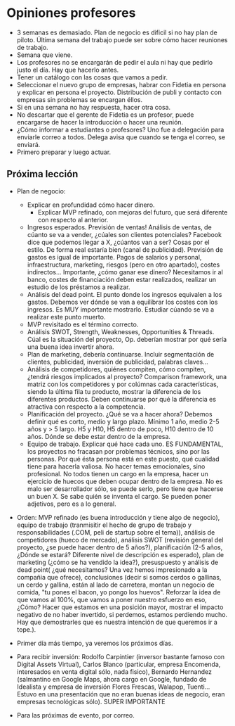 # Opiniones profesores
- 3 semanas es demasiado. Plan de negocio es dificil si no hay plan de piloto. Última semana del trabajo puede ser sobre cómo hacer reuniones de trabajo.
- Semana que viene. 
- Los profesores no se encargarán de pedir el aula ni hay que pedirlo justo el día. Hay que hacerlo antes.
- Tener un catálogo con las cosas que vamos a pedir.
- Seleccionar el nuevo grupo de empresas, habrar con Fidetia en persona y explicar en persona el proyecto. Distribución de publi y contacto con empresas sin problemas se encargan éllos.
- Si en una semana no hay respuesta, hacer otra cosa.
- No descartar que el gerente de Fidetia es un profesor, puede encargarse de hacer la introducción o hacer una reunión.
- ¿Cómo informar a estudiantes o profesores? Uno fue a delegación para enviarle correo a todos. Delega avisa que cuando se tenga el correo, se enviará.
- Primero preparar y luego actuar. 


## Próxima lección
- Plan de negocio:
  - Explicar en profundidad cómo hacer dinero. 
    - Explicar MVP refinado, con mejoras del futuro, que será diferente con respecto al anterior.
  - Ingresos esperados. Previsión de ventas! Análisis de ventas, de cúanto se va a vender, ¿cúales son clientes potenciales? Facebook dice que podemos llegar a X, ¿cúantos van a ser? Cosas por el estilo. De forma real estaría bien (canal de publicidad). Previsión de gastos es igual de importante. Pagos de salarios y personal, infraestructura, marketing, riesgos (pero en otro apartado), costes indirectos... Importante, ¿cómo ganar ese dinero? Necesitamos ir al banco, costes de financiación deben estar realizados, realizar un estudio de los préstamos a realizar.
  - Análisis del dead point. El punto donde los ingresos equivalen a los gastos. Debemos ver dónde se van a equilibrar los costes con los ingresos. Es MUY importante mostrarlo. Estudiar cúando se va a realizar este punto muerto.
  - MVP revisitado es el término correcto.
  - Análisis SWOT, Strength, Weaknesses, Opportunities & Threads. Cúal es la situación del proyecto, Op. deberían mostrar por qué sería una buena idea invertir ahora.
  - Plan de marketing, debería continuarse. Incluir segmentación de clientes, publicidad, inversión de publicidad, palabras claves...
  - Análisis de competidores, quiénes compiten, cómo compiten, ¿tendrá riesgos implicados al proyecto? Comparison framework, una matriz con los competidores y por colúmnas cada características, siendo la última fila tu producto, mostrar la diferencia de los diferentes  productos. Deben continuarse por qué la diferencia es atractiva con respecto a la competencia.
  - Planificación del proyecto. ¿Qué se va a hacer ahora? Debemos definir qué es corto, medio y largo plazo. Mínimo 1 año, medio 2-5 años y > 5 largo. H5 y H10, H5 dentro de poco, H10 dentro de 10 años. Dónde se debe estar dentro de la empresa.
  - Equipo de trabajo. Explicar qué hace cada uno. ES FUNDAMENTAL, los proyectos no fracasan por problemas técnicos, sino por las personas. Por qué ésta persona está en este puesto, qué cualidad tiene para hacerla valiosa. No hacer temas emocionales, sino profesional. No todos tienen un cargo en la empresa, hacer un ejercicio de huecos que deben ocupar dentro de la empresa. No es malo ser desarrollador sólo, se puede serlo, pero tiene que hacerse un buen X. Se sabe quién se inventa el cargo. Se pueden poner adjetivos, pero es a lo general.
- Orden: MVP refinado (es buena introducción y tiene algo de negocio), equipo de trabajo (tranmisitir el hecho de grupo de trabajo y responsabilidades (.COM, peli de startup sobre el tema)), análisis de competidores (hueco de mercado), análisis SWOT (revisión general del proyecto, ¿se puede hacer dentro de 5 años?), planificación (2-5 años, ¿Dónde se estará? Diferente nivel de descripción es esperado), plan de marketing (¿cómo se ha vendido la idea?), presuspuesto y análisis de dead point( ¿qué necesitamos? Una vez hemos impresionado a la compañia que ofrece), conclusiones (decir si somos cerdos o gallinas, un cerdo y gallina, están al lado de carretera, montan un negocio de comida, "tu pones el bacon, yo pongo los huevos". Reforzar la idea de que vamos al 100%, que vamos a poner nuestro esfuerzo en eso, ¿Cómo? Hacer que estamos en una posición mayor, mostrar el impacto negativo de no haber invertido, si perdemos, estamos perdiendo mucho. Hay que demostrarles que es nuestra intención de que queremos ir a tope.).
- Primer día más tiempo, ya veremos los próximos días.
- Para recibir inversión: Rodolfo Carpintier (inversor bastante famoso con Digital Assets Virtual), Carlos Blanco (particular, empresa Encomenda, interesados en venta digital sólo, nada fisico), Bernardo Hernandez (salmantino en Google Maps, ahora cargo en Google, fundado de Idealista y empresa de inversión Flores Frescas, Walapop, Tuenti... Estuvo en una presentación que no eran buenas ideas de negocio, eran empresas tecnológicas sólo). SUPER IMPORTANTE

- Para las próximas de evento, por correo.